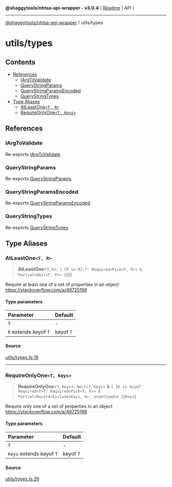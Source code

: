 **@shaggytools/nhtsa-api-wrapper - v3.0.4** ( [Readme](../index.md) \| API )

***

[@shaggytools/nhtsa-api-wrapper](../modules.md) / utils/types

# utils/types

## Contents

- [References](types.md#references)
  - [IArgToValidate](types.md#iargtovalidate)
  - [QueryStringParams](types.md#querystringparams)
  - [QueryStringParamsEncoded](types.md#querystringparamsencoded)
  - [QueryStringTypes](types.md#querystringtypes)
- [Type Aliases](types.md#type-aliases)
  - [AtLeastOne`<T, R>`](types.md#atleastonet-r)
  - [RequireOnlyOne`<T, Keys>`](types.md#requireonlyonet-keys)

## References

### IArgToValidate

Re-exports [IArgToValidate](argHandler.md#iargtovalidate)

### QueryStringParams

Re-exports [QueryStringParams](queryString.md#querystringparams)

### QueryStringParamsEncoded

Re-exports [QueryStringParamsEncoded](queryString.md#querystringparamsencodedt)

### QueryStringTypes

Re-exports [QueryStringTypes](queryString.md#querystringtypes)

## Type Aliases

### AtLeastOne`<T, R>`

> **AtLeastOne**\<`T`, `R`\>: `{ [P in R]-?: Required<Pick<T, P>> & Partial<Omit<T, P>> }`\[`R`\]

Require at least one of a set of properties in an object
https://stackoverflow.com/a/49725198

#### Type parameters

| Parameter | Default |
| :------ | :------ |
| `T` | - |
| `R` extends keyof `T` | keyof `T` |

#### Source

[utils/types.ts:18](https://github.com/ShaggyTech/nhtsa-api-wrapper/blob/main/packages/lib/src/utils/types.ts#L18)

***

### RequireOnlyOne`<T, Keys>`

> **RequireOnlyOne**\<`T`, `Keys`\>: `Omit`\<`T`, `Keys`\> & `{ [K in keyof Required<T>]: Required<Pick<T, K>> & Partial<Record<Exclude<Keys, K>, undefined>> }`\[`Keys`\]

Require only one of a set of properties in an object
https://stackoverflow.com/a/49725198

#### Type parameters

| Parameter | Default |
| :------ | :------ |
| `T` | - |
| `Keys` extends keyof `T` | keyof `T` |

#### Source

[utils/types.ts:26](https://github.com/ShaggyTech/nhtsa-api-wrapper/blob/main/packages/lib/src/utils/types.ts#L26)

